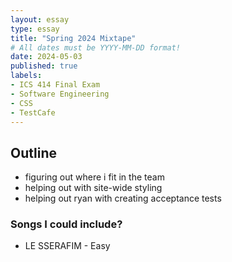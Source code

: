 ```yaml
---
layout: essay
type: essay
title: "Spring 2024 Mixtape"
# All dates must be YYYY-MM-DD format!
date: 2024-05-03
published: true
labels:
- ICS 414 Final Exam
- Software Engineering
- CSS
- TestCafe
---
```


## Outline

- figuring out where i fit in the team
- helping out with site-wide styling
- helping out ryan with creating acceptance tests

### Songs I could include?

- LE SSERAFIM - Easy
